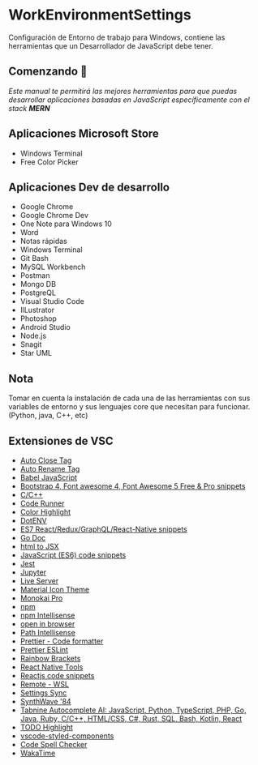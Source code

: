 # WorkEnvironmentSettings

Configuración de Entorno de trabajo para Windows,  contiene las herramientas que un Desarrollador de JavaScript debe tener.

## Comenzando 🚀

_Este manual te permitirá las mejores herramientas para que puedas desarrollar aplicaciones basadas en JavaScript específicamente con el stack **MERN**_


## Aplicaciones Microsoft Store
- Windows Terminal 
- Free Color Picker

## Aplicaciones Dev de desarrollo
- Google Chrome
- Google Chrome Dev 
- One Note para Windows 10
- Word
- Notas rápidas
- Windows Terminal
- Git Bash
- MySQL Workbench 
- Postman
- Mongo DB
- PostgreQL
- Visual Studio Code
- IlLustrator
- Photoshop
- Android Studio
- Node.js
- Snagit
- Star UML

## Nota
Tomar en cuenta la instalación de cada una de las herramientas con sus variables de entorno y sus lenguajes core que necesitan para funcionar. (Python, java, C++, etc)

## Extensiones de VSC 


- [Auto Close Tag](https://marketplace.visualstudio.com/items?itemName=formulahendry.auto-close-tag)
- [Auto Rename Tag](https://marketplace.visualstudio.com/items?itemName=formulahendry.auto-rename-tag)
- [Babel JavaScript](https://marketplace.visualstudio.com/items?itemName=mgmcdermott.vscode-language-babel)
- [Bootstrap 4, Font awesome 4, Font Awesome 5 Free & Pro snippets](https://marketplace.visualstudio.com/items?itemName=thekalinga.bootstrap4-vscode)
- [C/C++](https://marketplace.visualstudio.com/items?itemName=ms-vscode.cpptools)
- [Code Runner](https://marketplace.visualstudio.com/items?itemName=formulahendry.code-runner)
- [Color Highlight](https://marketplace.visualstudio.com/items?itemName=naumovs.color-highlight)
- [DotENV](https://marketplace.visualstudio.com/items?itemName=mikestead.dotenv)
- [ES7 React/Redux/GraphQL/React-Native snippets](https://marketplace.visualstudio.com/items?itemName=dsznajder.es7-react-js-snippets)
- [Go Doc](https://marketplace.visualstudio.com/items?itemName=msyrus.go-doc)
- [html to JSX](https://marketplace.visualstudio.com/items?itemName=riazxrazor.html-to-jsx)
- [JavaScript (ES6) code snippets](https://marketplace.visualstudio.com/items?itemName=xabikos.JavaScriptSnippets)
- [Jest](https://marketplace.visualstudio.com/items?itemName=Orta.vscode-jest)
- [Jupyter](https://marketplace.visualstudio.com/items?itemName=ms-toolsai.jupyter)
- [Live Server](https://marketplace.visualstudio.com/items?itemName=ritwickdey.LiveServer)
- [Material Icon Theme](https://marketplace.visualstudio.com/items?itemName=PKief.material-icon-theme)
- [Monokai Pro](https://marketplace.visualstudio.com/items?itemName=monokai.theme-monokai-pro-vscode)
- [npm](https://marketplace.visualstudio.com/items?itemName=eg2.vscode-npm-script)
- [npm Intellisense](https://marketplace.visualstudio.com/items?itemName=christian-kohler.npm-intellisense)
- [open in browser](https://marketplace.visualstudio.com/items?itemName=techer.open-in-browser)
- [Path Intellisense](https://marketplace.visualstudio.com/items?itemName=christian-kohler.path-intellisense)
- [Prettier - Code formatter](https://marketplace.visualstudio.com/items?itemName=esbenp.prettier-vscode)
- [Prettier ESLint](https://marketplace.visualstudio.com/items?itemName=rvest.vs-code-prettier-eslint)
- [Rainbow Brackets](https://marketplace.visualstudio.com/items?itemName=2gua.rainbow-brackets)
- [React Native Tools](https://marketplace.visualstudio.com/items?itemName=msjsdiag.vscode-react-native)
- [Reactjs code snippets](https://marketplace.visualstudio.com/items?itemName=xabikos.ReactSnippets)
- [Remote - WSL](https://marketplace.visualstudio.com/items?itemName=ms-vscode-remote.remote-wsl)
- [Settings Sync](https://marketplace.visualstudio.com/items?itemName=Shan.code-settings-sync)
- [SynthWave '84](https://marketplace.visualstudio.com/items?itemName=RobbOwen.synthwave-vscode)
- [Tabnine Autocomplete AI: JavaScript, Python, TypeScript, PHP, Go, Java, Ruby, C/C++, HTML/CSS, C#, Rust, SQL, Bash, Kotlin, React](https://marketplace.visualstudio.com/items?itemName=TabNine.tabnine-vscode)
- [TODO Highlight](https://marketplace.visualstudio.com/items?itemName=wayou.vscode-todo-highlight)
- [vscode-styled-components](https://marketplace.visualstudio.com/items?itemName=jpoissonnier.vscode-styled-components)
- [Code Spell Checker](https://marketplace.visualstudio.com/items?itemName=streetsidesoftware.code-spell-checker)
- [WakaTime](https://marketplace.visualstudio.com/items?itemName=WakaTime.vscode-wakatime)	
